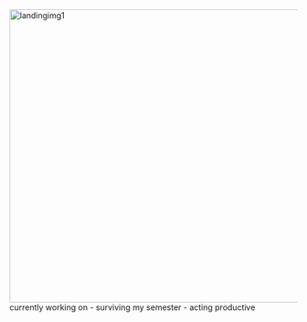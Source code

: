 <img width="1068" height="514" alt="landingimg1" src="https://github.com/user-attachments/assets/80637548-0d82-422f-9a55-703a149c6543" />
currently working on
- surviving my semester
- acting productive
<!--
**nickvpn/nickvpn** is a ✨ _special_ ✨ repository because its `README.md` (this file) appears on your GitHub profile.

Here are some ideas to get you started:

- 🔭 I’m currently working on ...
- 🌱 I’m currently learning ...
- 👯 I’m looking to collaborate on ...
- 🤔 I’m looking for help with ...
- 💬 Ask me about ...
- 📫 How to reach me: ...
- 😄 Pronouns: ...
- ⚡ Fun fact: ...
-->
